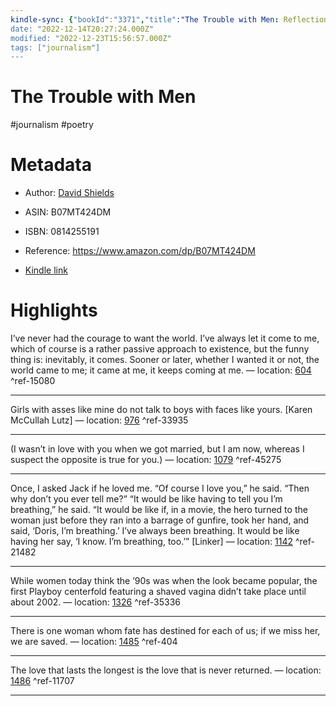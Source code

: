 ```yaml
---
kindle-sync: {"bookId":"3371","title":"The Trouble with Men: Reflections on Sex, Love, Marriage, Porn, and Power (21st Century Essays)","author":"David Shields","asin":"B07MT424DM","lastAnnotatedDate":"2020-06-04","bookImageUrl":"https://m.media-amazon.com/images/I/81macwFNi8L._SY160.jpg","highlightsCount":7}
date: "2022-12-14T20:27:24.000Z"
modified: "2022-12-23T15:56:57.000Z"
tags: ["journalism"]
---
```

# The Trouble with Men

#journalism #poetry 

# Metadata

* Author: [David Shields](https://www.amazon.com/David-Shields/e/B000APH64S/ref=dp_byline_cont_ebooks_1)

* ASIN: B07MT424DM

* ISBN: 0814255191

* Reference: <https://www.amazon.com/dp/B07MT424DM>

* [Kindle link](kindle://book?action=open&asin=B07MT424DM)

# Highlights

I’ve never had the courage to want the world. I’ve always let it come to me, which of course is a rather passive approach to existence, but the funny thing is: inevitably, it comes. Sooner or later, whether I wanted it or not, the world came to me; it came at me, it keeps coming at me. — location: [604](kindle://book?action=open&asin=B07MT424DM&location=604) ^ref-15080

---

Girls with asses like mine do not talk to boys with faces like yours. [Karen McCullah Lutz] — location: [976](kindle://book?action=open&asin=B07MT424DM&location=976) ^ref-33935

---

(I wasn’t in love with you when we got married, but I am now, whereas I suspect the opposite is true for you.) — location: [1079](kindle://book?action=open&asin=B07MT424DM&location=1079) ^ref-45275

---

Once, I asked Jack if he loved me. “Of course I love you,” he said. “Then why don’t you ever tell me?” “It would be like having to tell you I’m breathing,” he said. “It would be like if, in a movie, the hero turned to the woman just before they ran into a barrage of gunfire, took her hand, and said, ‘Doris, I’m breathing.’ I’ve always been breathing. It would be like having her say, ‘I know. I’m breathing, too.’” [Linker] — location: [1142](kindle://book?action=open&asin=B07MT424DM&location=1142) ^ref-21482

---

While women today think the ’90s was when the look became popular, the first Playboy centerfold featuring a shaved vagina didn’t take place until about 2002. — location: [1326](kindle://book?action=open&asin=B07MT424DM&location=1326) ^ref-35336

---

There is one woman whom fate has destined for each of us; if we miss her, we are saved. — location: [1485](kindle://book?action=open&asin=B07MT424DM&location=1485) ^ref-404

---

The love that lasts the longest is the love that is never returned. — location: [1486](kindle://book?action=open&asin=B07MT424DM&location=1486) ^ref-11707

---
